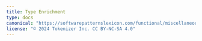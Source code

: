 ```yaml
---
title: Type Enrichment
type: docs
canonical: "https://softwarepatternslexicon.com/functional/miscellaneous-patterns/type-enrichment"
license: "© 2024 Tokenizer Inc. CC BY-NC-SA 4.0"
---
```

